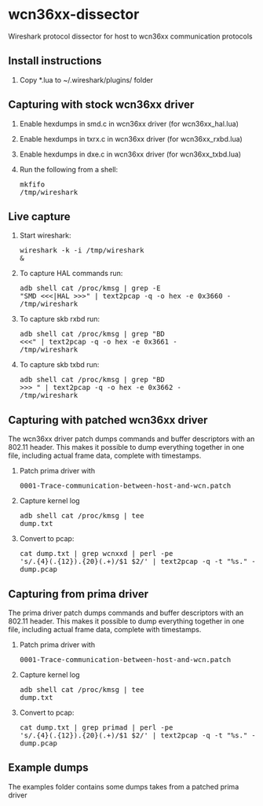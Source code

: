 wcn36xx-dissector
=================

Wireshark protocol dissector for host to wcn36xx communication protocols

Install instructions
--------------------
1) Copy *.lua to ~/.wireshark/plugins/ folder


Capturing with stock wcn36xx driver
-----------------------------------
1) Enable hexdumps in smd.c in wcn36xx driver (for wcn36xx_hal.lua)

1) Enable hexdumps in txrx.c in wcn36xx driver (for wcn36xx_rxbd.lua)

1) Enable hexdumps in dxe.c in wcn36xx driver (for wcn36xx_txbd.lua)

2) Run the following from a shell: <pre>mkfifo /tmp/wireshark</pre>

Live capture
------------
1) Start wireshark: <pre>wireshark -k -i /tmp/wireshark &</pre>
2) To capture HAL commands run: <pre>adb shell cat /proc/kmsg | grep -E "SMD <<<|HAL >>>" | text2pcap -q -o hex -e 0x3660 - /tmp/wireshark</pre>
2) To capture skb rxbd run: <pre>adb shell cat /proc/kmsg | grep "BD   <<<" | text2pcap -q -o hex -e 0x3661 - /tmp/wireshark</pre>
2) To capture skb txbd run: <pre>adb shell cat /proc/kmsg | grep "BD   >>> " | text2pcap -q -o hex -e 0x3662 - /tmp/wireshark</pre>

Capturing with patched wcn36xx driver 
-------------------------------------
The wcn36xx driver patch dumps commands and buffer descriptors with an 802.11 header. This makes it possible to dump everything together in one file,
including actual frame data, complete with timestamps.

1) Patch prima driver with <pre>0001-Trace-communication-between-host-and-wcn.patch</pre>
2) Capture kernel log <pre>adb shell cat /proc/kmsg | tee dump.txt</pre>
3) Convert to pcap: <pre>cat dump.txt | grep wcnxxd | perl -pe 's/.{4}(.{12}).{20}(.+)/$1 $2/' | text2pcap -q -t "%s." -l 105 - dump.pcap</pre>


Capturing from prima driver
---------------------------
The prima driver patch dumps commands and buffer descriptors with an 802.11 header. This makes it possible to dump everything together in one file,
including actual frame data, complete with timestamps.

1) Patch prima driver with <pre>0001-Trace-communication-between-host-and-wcn.patch</pre>
2) Capture kernel log <pre>adb shell cat /proc/kmsg | tee dump.txt</pre>
3) Convert to pcap: <pre>cat dump.txt | grep primad | perl -pe 's/.{4}(.{12}).{20}(.+)/$1 $2/' | text2pcap -q -t "%s." -l 105 - dump.pcap</pre>


Example dumps
-------------
The examples folder contains some dumps takes from a patched prima driver
